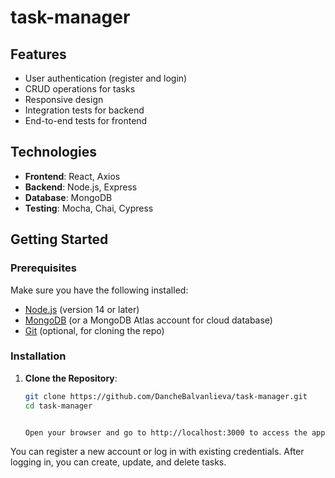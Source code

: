 # task-manager

## Features

- User authentication (register and login)
- CRUD operations for tasks
- Responsive design
- Integration tests for backend
- End-to-end tests for frontend

## Technologies

- **Frontend**: React, Axios
- **Backend**: Node.js, Express
- **Database**: MongoDB
- **Testing**: Mocha, Chai, Cypress

## Getting Started

### Prerequisites

Make sure you have the following installed:

- [Node.js](https://nodejs.org/) (version 14 or later)
- [MongoDB](https://www.mongodb.com/) (or a MongoDB Atlas account for cloud database)
- [Git](https://git-scm.com/) (optional, for cloning the repo)

### Installation

1. **Clone the Repository**:

   ```bash
   git clone https://github.com/DancheBalvanlieva/task-manager.git
   cd task-manager


   Open your browser and go to http://localhost:3000 to access the application.
You can register a new account or log in with existing credentials.
After logging in, you can create, update, and delete tasks.
